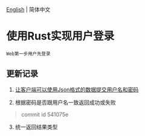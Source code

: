 [English](README.md) | 简体中文 
# 使用Rust实现用户登录
```
Web第一步用户先登录 
``` 

## 更新记录

1. [让客户端可以使用Json格式的数据提交用户名和密码](https://blog.csdn.net/tianlangstudio/article/details/106169242) 

2. 根据密码是否跟用户名一致返回成功或失败　
> commit id   541075e 

3. 统一返回结果类型